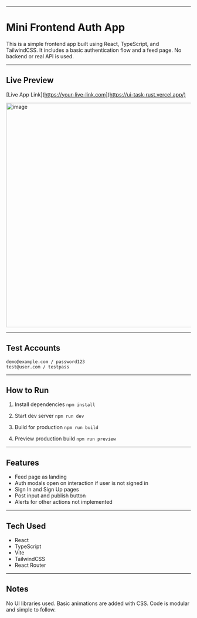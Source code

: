 
---

# Mini Frontend Auth App

This is a simple frontend app built using React, TypeScript, and TailwindCSS. It includes a basic authentication flow and a feed page. No backend or real API is used.

---

## Live Preview

[Live App Link](https://your-live-link.com](https://ui-task-rust.vercel.app/)

<img width="610" alt="image" src="https://github.com/user-attachments/assets/d9064116-7528-4c98-adc0-94b6574a3052" />


---

## Test Accounts

```
demo@example.com / password123  
test@user.com / testpass
```

---

## How to Run

1. Install dependencies
   `npm install`

2. Start dev server
   `npm run dev`

3. Build for production
   `npm run build`

4. Preview production build
   `npm run preview`

---

## Features

* Feed page as landing
* Auth modals open on interaction if user is not signed in
* Sign In and Sign Up pages
* Post input and publish button
* Alerts for other actions not implemented

---

## Tech Used

* React
* TypeScript
* Vite
* TailwindCSS
* React Router

---

## Notes

No UI libraries used. Basic animations are added with CSS. Code is modular and simple to follow.


